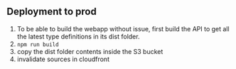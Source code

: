 ## Deployment to prod

1. To be able to build the webapp without issue, first build the API to get all the latest type definitions in its dist folder.
1. `npm run build`
1. copy the dist folder contents inside the S3 bucket
1. invalidate sources in cloudfront

<!-- testing CI/CD -->
